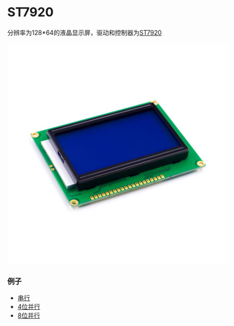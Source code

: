 ST7920
====

分辨率为128*64的液晶显示屏，驱动和控制器为[ST7920]()

![](./preview.jpg)

### 例子
- [串行](./serial)
- [4位并行](./parallel-4bit)
- [8位并行](./parallel-8bit)
